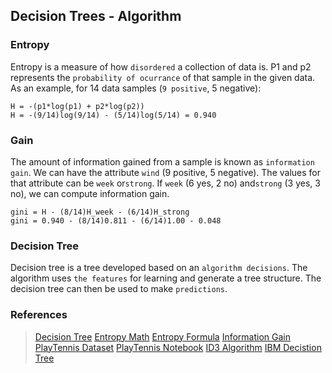 ## Decision Trees - Algorithm

### Entropy

Entropy is a measure of how `disordered` a collection of data is.
P1 and p2 represents the `probability of ocurrance` of that sample in the given data.
As an example, for 14 data samples (`9 positive`, 5 negative):

    H = -(p1*log(p1) + p2*log(p2))
    H = -(9/14)log(9/14) - (5/14)log(5/14) = 0.940

### Gain

The amount of information gained from a sample is known as `information gain`.
We can have the attribute `wind` (9 positive, 5 negative).
The values for that attribute can be `week` or`strong`.
If `week` (6 yes, 2 no) and`strong` (3 yes, 3 no), we can compute information gain.

    gini = H - (8/14)H_week - (6/14)H_strong
    gini = 0.940 - (8/14)0.811 - (6/14)1.00 - 0.048

### Decision Tree

Decision tree is a tree developed based on an `algorithm decisions`.
The algorithm uses `the features` for learning and generate a tree structure.
The decision tree can then be used to make `predictions`.


### References

> [Decision Tree](https://www.knowledgehut.com/blog/data-science/classification-and-regression-trees-in-machine-learning)
> [Entropy Math](https://www.mathsisfun.com/physics/entropy.html)
> [Entropy Formula](https://docs.scipy.org/doc/scipy/reference/generated/scipy.stats.entropy.html)
> [Information Gain](https://www.featureranking.com/tutorials/machine-learning-tutorials/information-gain-computation)
> [PlayTennis Dataset](https://www.kaggle.com/code/sdk1810/decision-tree-for-playtennis)
> [PlayTennis Notebook](https://www.kaggle.com/code/sdk1810/decision-tree-for-playtennis/notebook)
> [ID3 Algorithm](https://iq.opengenus.org/id3-algorithm)
> [IBM Decistion Tree](https://www.ibm.com/topics/decision-trees)